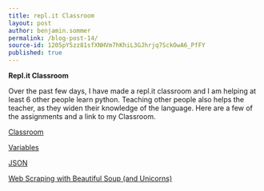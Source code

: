 ```yaml
---
title: repl.it Classroom
layout: post
author: benjamin.sommer
permalink: /blog-post-14/
source-id: 1205pY5zz81sfXNHVm7hKhiL3GJhrjq7SckOwA6_PfFY
published: true
---
```

**Repl.it Classroom**

Over the past few days, I have made a repl.it classroom and I am helping at least 6 other people learn python. Teaching other people also helps the teacher, as they widen their knowledge of the language. Here are a few of the assignments and a link to my Classroom.

[Classroom](https://repl.it/community/classrooms/48090)

[Variables](https://repl.it/community/classrooms/48090/assignments/732681)

[JSON](https://repl.it/community/classrooms/48090/assignments/735923)

[Web Scraping with Beautiful Soup (and Unicorns)](https://repl.it/community/classrooms/48090/assignments/736157)


